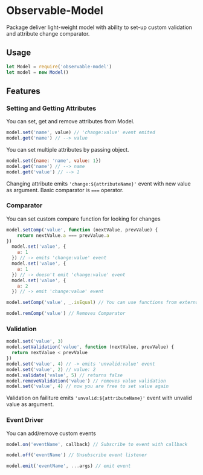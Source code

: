 # Observable-Model
Package deliver light-weight model with ability to set-up custom validation and attribute change comparator.
## Usage

```js
let Model = require('observable-model')
let model = new Model()
```
## Features
### Setting and Getting Attributes
You can set, get and remove attributes from Model.
```js
model.set('name', value) // 'change:value' event emited
model.get('name') // --> value
```
You can set multiple attributes by passing object.
```js
model.set({name: 'name', value: 1})
model.get('name') // --> name
model.get('value') // --> 1
```
Changing attribute emits ```'change:${attributeName}'``` event with new value as argument.
Basic comparator is ```===``` operator.
### Comparator
You can set custom compare function for looking for changes
```js
model.setComp('value', function (nextValue, prevValue) {
    return nextValue.a === prevValue.a
})
  model.set('value', {
    a: 1
  }) // -> emits 'change:value' event
  model.set('value', {
    a: 1
  }) // -> doesn't emit 'change:value' event
  model.set('value', {
    a: 2
  }) // -> emit 'change:value' event
```
```js
model.setComp('value', _.isEqual) // You can use functions from external libraries.
```

```js
model.remComp('value') // Removes Comparator
```
### Validation
```js
model.set('value', 3)
model.setValidation('value', function (nextValue, prevValue) {
  return nextValue < prevValue
})
model.set('value', 4) // -> emits 'unvalid:value' event
model.set('value', 2) // value: 2
model.validate('value', 5) // returns false
model.removeValidation('value') // removes value validation
model.set('value', 4) // now you are free to set value again
```
Validation on failiture emits ```'unvalid:${attributeName}'``` event with unvalid value as argument.

### Event Driver
You can add/remove custom events
```js
model.on('eventName', callback) // Subscribe to event with callback
```
```js
model.off('eventName') // Unsubscribe event listener
```
```js
model.emit('eventName', ...args) // emit event
```